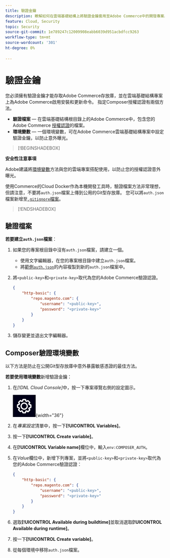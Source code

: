 ```yaml
---
title: 驗證金鑰
description: 瞭解如何在雲端基礎結構上將驗證金鑰套用至Adobe Commerce中的開發專案。
feature: Cloud, Security
topic: Security
source-git-commit: 1e789247c12009908eabb6039d951acbdfcc9263
workflow-type: tm+mt
source-wordcount: '301'
ht-degree: 0%

---
```


# 驗證金鑰

您必須擁有驗證金鑰才能存取Adobe Commerce存放庫，並在雲端基礎結構專案上為Adobe Commerce啟用安裝和更新命令。 指定Composer授權認證有兩個方法。

- **驗證檔案** — 在雲端基礎結構根目錄上的Adobe Commerce中，包含您的Adobe Commerce [授權認證](https://experienceleague.adobe.com/docs/commerce-operations/installation-guide/prerequisites/authentication-keys.html?lang=zh-Hant)的檔案。
- **環境變數** — 一個環境變數，可在Adobe Commerce雲端基礎結構專案中設定驗證金鑰，以防止意外曝光。

>[!BEGINSHADEBOX]

**安全性注意事項**

Adobe建議將[環境變數](#composer-auth-environment-variable)方法與您的雲端專案搭配使用，以防止您的授權認證意外曝光。

使用Commerce的Cloud Docker作為本機開發工具時，驗證檔案方法非常理想，但請注意，不要將`auth.json`檔案上傳到公用的Git型存放庫。 您可以將`auth.json`檔案新增至[`.gitignore`檔案](../project/file-structure.md#ignoring-files)。

>[!ENDSHADEBOX]

## 驗證檔案

**若要建立`auth.json`檔案**：

1. 如果您的專案根目錄中沒有`auth.json`檔案，請建立一個。

   - 使用文字編輯器，在您的專案根目錄中建立`auth.json`檔案。
   - 將[範例`auth.json`](https://github.com/magento/magento2/blob/2.3/auth.json.sample)的內容複製到新的`auth.json`檔案中。

1. 將`<public-key>`和`<private-key>`取代為您的Adobe Commerce驗證認證。

   ```json
   {
       "http-basic": {
           "repo.magento.com": {
               "username": "<public-key>",
               "password": "<private-key>"
           }
       }
   }
   ```

1. 儲存變更並退出文字編輯器。

## Composer驗證環境變數

以下方法是防止在公開Git型存放庫中意外暴露敏感憑證的最佳方法。

**若要使用環境變數**&#x200B;新增驗證金鑰：

1. 在&#x200B;_[!DNL Cloud Console]_&#x200B;中，按一下專案導覽右側的設定圖示。

   ![設定專案](../../assets/icon-configure.png){width="36"}

1. 在&#x200B;_專案設定_&#x200B;清單中，按一下&#x200B;**[!UICONTROL Variables]**。

1. 按一下&#x200B;**[!UICONTROL Create variable]**。

1. 在&#x200B;**[!UICONTROL Variable name]**&#x200B;欄位中，輸入`env:COMPOSER_AUTH`。

1. 在&#x200B;_Value_&#x200B;欄位中，新增下列專案，並將`<public-key>`和`<private-key>`取代為您的Adobe Commerce驗證認證：

   ```json
   {
       "http-basic": {
           "repo.magento.com": {
               "username": "<public-key>",
               "password": "<private-key>"
           }
       }
   }
   ```

1. 選取&#x200B;**[!UICONTROL Available during buildtime]**&#x200B;並取消選取&#x200B;**[!UICONTROL Available during runtime]**。

1. 按一下&#x200B;**[!UICONTROL Create variable]**。

1. 從每個環境中移除`auth.json`檔案。
